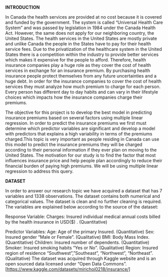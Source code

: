 **INTRODUCTION** 

In Canada the health services are provided at no cost because it is covered and funded by the government. The system is called “Universal Health Care System” and was passed by legislation in 1984 under the Canada Health Act. However, the same does not apply for our neighboring country, the United States. The health services in the United States are mostly private and unlike Canada the people in the States have to pay for their health service fees. Due to the privatization of the healthcare system in the United States there is a competition within the industry to provide better services which makes it expensive for the people to afford. Therefore, health insurance companies play a huge role as they cover the cost of health services in exchange for an insurance premium. By purchasing health insurance people protect themselves from any future uncertainties and a huge debt. In order for the insurance companies to cover the cost of health services they must analyze how much premium to charge for each person. Every person has different day to day habits and can vary in their lifestyle choices which impacts how the insurance companies charge their premiums. 

The objective for this project is to develop the best model in predicting insurance premiums based on several factors using multiple linear regression. In order to predict the insurance premiums we first must determine which predictor variables are significant and develop a model with predictors that explains a high variability in terms of the premiums charged.This topic is very important as people residing in Canada can use this model to predict the insurance premiums they will be charged according to their personal information if they ever plan on moving to the United States.
The motivation for our study is to find the factor that most influences insurance price and help people plan accordingly to reduce their financial burden of paying high premiums. We will be using multiple linear regression to address this query.


**DATASET**

In order to answer our research topic we have acquired a dataset that has 7 variables and 1338 observations. The dataset contains both numerical and categorical values. The dataset is clean and no further cleaning is required. The variables are explained below according to the source of the dataset: 

Response Variable: 
Charges: Insured individual medical annual costs billed by the health insurance in USD($) . (Quantitative)

Predictor Variables: 
Age: Age of the primary Insured. (Quantitative)
Sex: Insured gender “Male or Female”. (Qualitative)
BMI: Body Mass Index. (Quantitative)
Children: Insured number of dependents. (Quantitative)
Smoker: Insured smoking habits “Yes or No”. (Qualitative)
Region: Insured region of residence “Southwest”,”Southeast”, “Northwest”, “Northeast”. (Qualitative)
 The dataset was acquired through Kaggle website and is an open sourced data licensed under “Open Data Commons”. [https://www.kaggle.com/datasets/mirichoi0218/insurance/] 
